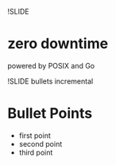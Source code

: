 !SLIDE 
# zero downtime #

powered by POSIX and Go


!SLIDE bullets incremental
# Bullet Points #

* first point
* second point
* third point
